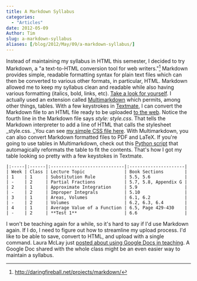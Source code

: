 ```yaml
---
title: A Markdown Syllabus
categories:
  - "Articles"
date: 2012-05-09
Author: Tim
slug: a-markdown-syllabus
aliases: [/blog/2012/May/09/a-markdown-syllabus/]
---
```


Instead of maintaining my syllabus in HTML this semester, I decided to try Markdown, a "a text-to-HTML conversion tool for web writers."[^1markdown] Markdown provides simple, readable formatting syntax for plain text files which can then be converted to various other formats, in particular, HTML. Markdown allowed me to keep my syllabus clean and readable while also having various formatting (italics, bold, links, etc). [Take a look for yourself](http://www4.ncsu.edu/~tdhopper/stiglerdiet/MultimarkdownSyllabus.txt). I actually used an extension called [Multimarkdown](http://fletcherpenney.net/multimarkdown/) which permits, among other things, tables. With a few keystrokes in [Textmate](http://macromates.com/), I can convert the Markdown file to an HTML file ready to be uploaded [to the web](http://www4.ncsu.edu/~tdhopper/stiglerdiet/MultimarkdownSyllabus.html). Notice the fourth line in the Markdown file says _style: style.css_. That tells the Markdown interpreter to add a line of HTML that calls the stylesheet _style.css. _You can see [my simple CSS file here](http://www4.ncsu.edu/~tdhopper/stiglerdiet/style.css). With Multimarkdown, you can also convert Markdown formatted files to PDF and LaTeX. If you're going to use tables in Multimarkdown, check out this [Python script](http://www.leancrew.com/all-this/2008/08/tables-for-markdown-and-textmate/) that automagically reformats the table to fit the contents. That's how I got my table looking so pretty with a few keystokes in Textmate.

    |:-----|:------|:----------------------------|:---------------------|
    | Week | Class | Lecture Topic               | Book Sections        |
    | 1    | 1     | Substitution Rule           | 5.5, 5.6             |
    | -    | 2     | Partial Fractions           | 5.7, 5.8, Appendix G |
    | 2    | 1     | Approximate Integration     | 5.9                  |
    | -    | 2     | Improper Integrals          | 5.10                 |
    | 3    | 1     | Areas, Volumes              | 6.1, 6.2             |
    | -    | 2     | Volumes                     | 6.2, 6.3, 6.4        |
    | 4    | 1     | Average Value of a Function | 6.5, Page 429-430    |
    | -    | 2     | **Test 1**                  | 6.6                  |

I won't be teaching again for a while, so it's hard to say if I'd use Markdown again. If I do, I need to figure out how to streamline my upload process. I'd like to be able to save, convert to HTML, and upload with a single command. Laura McLay just [posted about using Google Docs in teaching](http://punkrockor.wordpress.com/2012/05/04/google-docs-are-a-great-teaching-tool/). A Google Doc shared with the whole class might be an even easier way to maintain a syllabus.

[^1markdown]: http://daringfireball.net/projects/markdown/
